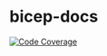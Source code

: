 # bicep-docs

[![Code Coverage](https://img.shields.io/badge/coverage-91.2%25-31C754)](https://img.shields.io/badge/coverage-91.2%25-31C754)
